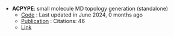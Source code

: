- **ACPYPE**: small molecule MD topology generation (standalone)
	- [Code](https://github.com/alanwilter/acpype) : Last updated in June 2024, 0 months ago
	- [Publication](https://doi.org/10.1016/j.softx.2019.100241) : Citations: 46
	- [Link](https://www.bio2byte.be/acpype/)
